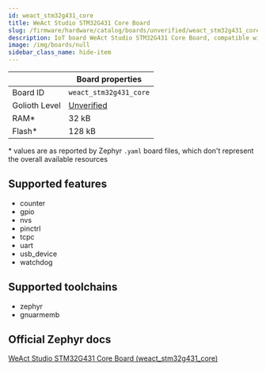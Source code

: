 ```yaml
---
id: weact_stm32g431_core
title: WeAct Studio STM32G431 Core Board
slug: /firmware/hardware/catalog/boards/unverified/weact_stm32g431_core
description: IoT board WeAct Studio STM32G431 Core Board, compatible with Golioth at unverified level.
image: /img/boards/null
sidebar_class_name: hide-item
---
```


[//]: # (This is an auto-generated file, do not edit! Changes to it will be lost upon re-generation)



|                | Board properties     |
| -------------  | -------------------- |
| Board ID       | `weact_stm32g431_core` |
| Golioth Level  | [Unverified](/firmware/hardware#unverified-boards) |
| RAM*           | 32 kB |
| Flash*         | 128 kB |

\* values are as reported by Zephyr `.yaml` board files, which don't represent the overall available resources



## Supported features

* counter
* gpio
* nvs
* pinctrl
* tcpc
* uart
* usb_device
* watchdog

## Supported toolchains

* zephyr
* gnuarmemb

## Official Zephyr docs

[WeAct Studio STM32G431 Core Board (weact_stm32g431_core)](https://docs.zephyrproject.org/latest/boards/weact/stm32g431_core/doc/index.html)

